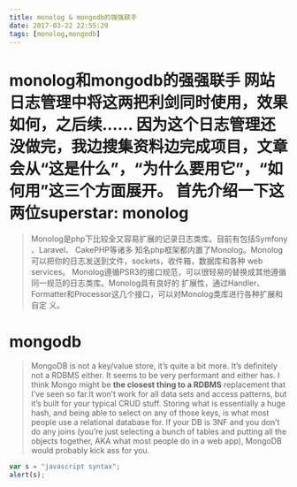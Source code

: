 ```yaml
---
title: monolog & mongodb的强强联手
date: 2017-03-22 22:55:29
tags: [monolog,mongodb]
---
```

monolog和mongodb的强强联手
网站日志管理中将这两把利剑同时使用，效果如何，之后续......
因为这个日志管理还没做完，我边搜集资料边完成项目，文章会从“这是什么”，“为什么要用它”，“如何用”这三个方面展开。
首先介绍一下这两位superstar:
monolog
==================

>Monolog是php下比较全又容易扩展的记录日志类库。目前有包括Symfony 、Laravel、 CakePHP等诸多
>知名php框架都内置了Monolog。Monolog可以把你的日志发送到文件，sockets，收件箱，数据库和各种
>web services。
>Monolog遵循PSR3的接口规范，可以很轻易的替换成其他遵循同一规范的日志类库。Monolog具有良好的
>扩展性，通过Handler、Formatter和Processor这几个接口，可以对Monolog类库进行各种扩展和自定
>义。

mongodb
=================

>MongoDB is not a key/value store, it’s quite a bit more. It’s definitely not 
>a RDBMS either. It seems to be very performant and either has.
>I think Mongo might be **the closest thing to a RDBMS** replacement that I’ve 
>seen so far.It won’t work for all data sets 
>and access patterns, but it’s built for your typical CRUD stuff. Storing what 
>is essentially a huge hash, and being able to select on any of those keys, is 
>what most people use a relational database for. If your DB is 3NF and you 
>don’t do any joins (you’re just selecting a bunch of tables and putting all 
>the objects together, AKA what most people do in a web app), MongoDB would 
>probably kick ass for you.


```javascript
var s = "javascript syntax";
alert(s);
``` 
